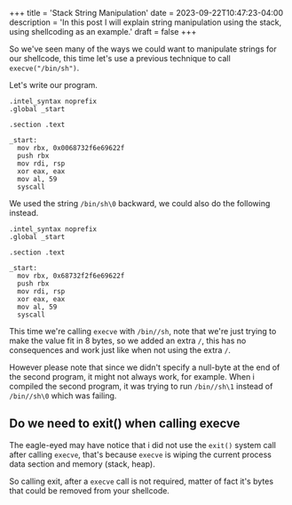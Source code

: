 +++
title = 'Stack String Manipulation'
date = 2023-09-22T10:47:23-04:00
description = 'In this post I will explain string manipulation using the stack, using shellcoding as an example.'
draft = false
+++

So we've seen many of the ways we could want to manipulate strings for our shellcode, this time let's use a previous technique to call `execve("/bin/sh")`.

Let's write our program.
```x86asm
.intel_syntax noprefix
.global _start

.section .text

_start:
  mov rbx, 0x0068732f6e69622f
  push rbx
  mov rdi, rsp
  xor eax, eax
  mov al, 59
  syscall
```

We used the string `/bin/sh\0` backward, we could also do the following instead.
```x86asm
.intel_syntax noprefix
.global _start

.section .text

_start:
  mov rbx, 0x68732f2f6e69622f
  push rbx
  mov rdi, rsp
  xor eax, eax
  mov al, 59
  syscall
```

This time we're calling `execve` with `/bin//sh`, note that we're just trying to make the value fit in 8 bytes, so we added an extra `/`, this has no consequences and work just like when not using the extra `/`.

However please note that since we didn't specify a null-byte at the end of the second program, it might not always work, for example. When i compiled the second program, it was trying to run `/bin//sh\1` instead of `/bin//sh\0` which was failing.

## Do we need to exit() when calling execve
The eagle-eyed may have notice that i did not use the `exit()` system call after calling `execve`, that's because `execve` is wiping the current process data section and memory (stack, heap).

So calling exit, after a `execve` call is not required, matter of fact it's bytes that could be removed from your shellcode.
